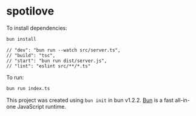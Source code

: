 # spotilove

To install dependencies:

```bash
bun install
```
    // "dev": "bun run --watch src/server.ts",
    // "build": "tsc",
    // "start": "bun run dist/server.js",
    // "lint": "eslint src/**/*.ts"

To run:

```bash
bun run index.ts
```

This project was created using `bun init` in bun v1.2.2. [Bun](https://bun.sh) is a fast all-in-one JavaScript runtime.
